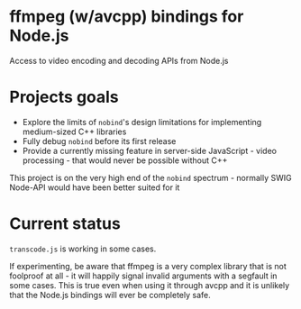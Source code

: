 # ffmpeg (w/avcpp) bindings for Node.js

Access to video encoding and decoding APIs from Node.js

# Projects goals

* Explore the limits of `nobind`'s design limitations for implementing medium-sized C++ libraries
* Fully debug `nobind` before its first release
* Provide a currently missing feature in server-side JavaScript - video processing - that would never be possible without C++

This project is on the very high end of the `nobind` spectrum - normally SWIG Node-API would have been better suited for it

# Current status

`transcode.js` is working in some cases.

If experimenting, be aware that ffmpeg is a very complex library that is not foolproof at all - it will happily signal invalid arguments with a segfault in some cases. This is true even when using it through avcpp and it is unlikely that the Node.js bindings will ever be completely safe.
